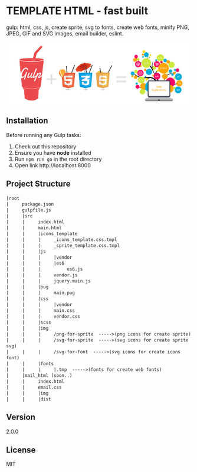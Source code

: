 # TEMPLATE HTML - fast built
gulp: html, css, js, create sprite, svg to fonts, create web fonts,
 minify PNG, JPEG, GIF and SVG images, email builder, eslint.

![](app.jpg)
## Installation

Before running any Gulp tasks:

1. Check out this repository
2. Ensure you have **node** installed
3. Run `npm run go` in the root directory
4. Open link http://localhost:8000

## Project Structure

    |root
    |     package.json
    |     gulpfile.js
    |     |src
    |     |     index.html
    |     |     main.html
    |     |     |icons_template
    |     |     |     _icons_template.css.tmpl
    |     |     |     _sprite_template.css.tmpl
    |     |     |js
    |     |     |     |vendor
    |     |     |     |es6
    |     |     |          es6.js
    |     |     |     vendor.js
    |     |     |     jquery.main.js
    |     |     |pug
    |     |     |     main.pug
    |     |     |css
    |     |     |     |vendor
    |     |     |     main.css
    |     |     |     vendor.css
    |     |     |scss
    |     |     |img
    |     |     |     /png-for-sprite  ----->(png icons for create sprite)
    |     |     |     /svg-for-sprite  ----->(svg icons for create sprite svg)
    |     |     |     /svg-for-font  ----->(svg icons for create icons font)
    |     |     |fonts
    |     |     |     |.tmp  ----->(fonts for create web fonts)
    |     |mail_html (soon..)
    |     |     index.html
    |     |     email.css
    |     |     |img
    |     |     |dist

## Version

2.0.0

## License

MIT
